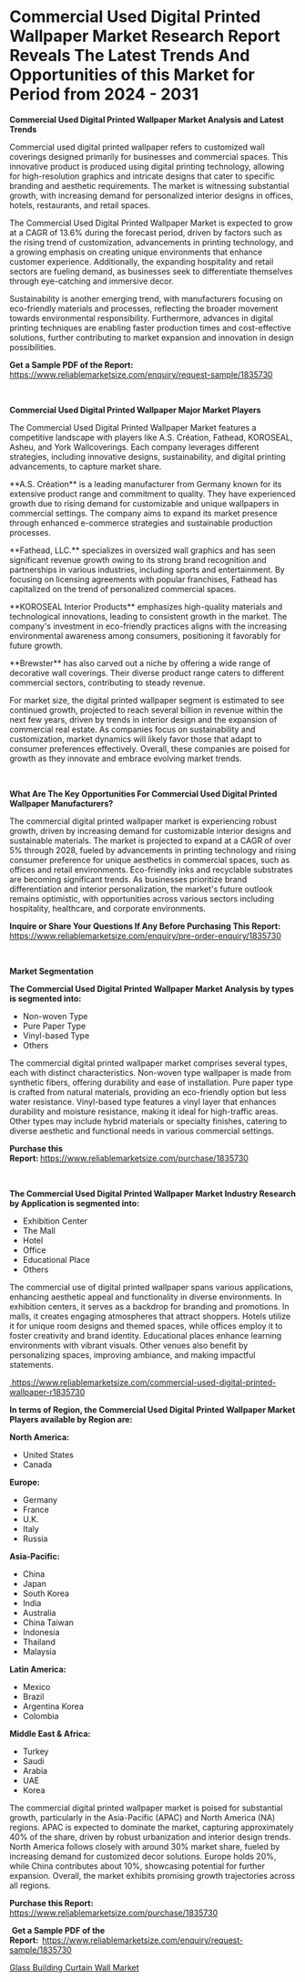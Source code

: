 <p><h1>Commercial Used Digital Printed Wallpaper Market Research Report Reveals The Latest Trends And Opportunities of this Market for Period from 2024 - 2031</h1></p><p><strong>Commercial Used Digital Printed Wallpaper Market Analysis and Latest Trends</strong></p>
<p><p>Commercial used digital printed wallpaper refers to customized wall coverings designed primarily for businesses and commercial spaces. This innovative product is produced using digital printing technology, allowing for high-resolution graphics and intricate designs that cater to specific branding and aesthetic requirements. The market is witnessing substantial growth, with increasing demand for personalized interior designs in offices, hotels, restaurants, and retail spaces.</p><p>The Commercial Used Digital Printed Wallpaper Market is expected to grow at a CAGR of 13.6% during the forecast period, driven by factors such as the rising trend of customization, advancements in printing technology, and a growing emphasis on creating unique environments that enhance customer experience. Additionally, the expanding hospitality and retail sectors are fueling demand, as businesses seek to differentiate themselves through eye-catching and immersive decor. </p><p>Sustainability is another emerging trend, with manufacturers focusing on eco-friendly materials and processes, reflecting the broader movement towards environmental responsibility. Furthermore, advances in digital printing techniques are enabling faster production times and cost-effective solutions, further contributing to market expansion and innovation in design possibilities.</p></p>
<p><strong>Get a Sample PDF of the Report:&nbsp;</strong> <a href="https://www.reliablemarketsize.com/enquiry/request-sample/1835730?utm_campaign=1879&utm_medium=2&utm_source=Github&utm_content=ia&utm_term=31122024&utm_id=commercial-used-digital-printed-wallpaper">https://www.reliablemarketsize.com/enquiry/request-sample/1835730</a></p>
<p>&nbsp;</p>
<p><strong>Commercial Used Digital Printed Wallpaper Major Market Players</strong></p>
<p><p>The Commercial Used Digital Printed Wallpaper Market features a competitive landscape with players like A.S. Création, Fathead, KOROSEAL, Asheu, and York Wallcoverings. Each company leverages different strategies, including innovative designs, sustainability, and digital printing advancements, to capture market share.</p><p>**A.S. Création** is a leading manufacturer from Germany known for its extensive product range and commitment to quality. They have experienced growth due to rising demand for customizable and unique wallpapers in commercial settings. The company aims to expand its market presence through enhanced e-commerce strategies and sustainable production processes.</p><p>**Fathead, LLC.** specializes in oversized wall graphics and has seen significant revenue growth owing to its strong brand recognition and partnerships in various industries, including sports and entertainment. By focusing on licensing agreements with popular franchises, Fathead has capitalized on the trend of personalized commercial spaces.</p><p>**KOROSEAL Interior Products** emphasizes high-quality materials and technological innovations, leading to consistent growth in the market. The company's investment in eco-friendly practices aligns with the increasing environmental awareness among consumers, positioning it favorably for future growth.</p><p>**Brewster** has also carved out a niche by offering a wide range of decorative wall coverings. Their diverse product range caters to different commercial sectors, contributing to steady revenue.</p><p>For market size, the digital printed wallpaper segment is estimated to see continued growth, projected to reach several billion in revenue within the next few years, driven by trends in interior design and the expansion of commercial real estate. As companies focus on sustainability and customization, market dynamics will likely favor those that adapt to consumer preferences effectively. Overall, these companies are poised for growth as they innovate and embrace evolving market trends.</p></p>
<p>&nbsp;</p>
<p><strong>What Are The Key Opportunities For Commercial Used Digital Printed Wallpaper Manufacturers?</strong></p>
<p><p>The commercial digital printed wallpaper market is experiencing robust growth, driven by increasing demand for customizable interior designs and sustainable materials. The market is projected to expand at a CAGR of over 5% through 2028, fueled by advancements in printing technology and rising consumer preference for unique aesthetics in commercial spaces, such as offices and retail environments. Eco-friendly inks and recyclable substrates are becoming significant trends. As businesses prioritize brand differentiation and interior personalization, the market's future outlook remains optimistic, with opportunities across various sectors including hospitality, healthcare, and corporate environments.</p></p>
<p><strong>Inquire or Share Your Questions If Any Before Purchasing This Report:</strong> <a href="https://www.reliablemarketsize.com/enquiry/pre-order-enquiry/1835730?utm_campaign=1879&utm_medium=2&utm_source=Github&utm_content=ia&utm_term=31122024&utm_id=commercial-used-digital-printed-wallpaper">https://www.reliablemarketsize.com/enquiry/pre-order-enquiry/1835730</a></p>
<p>&nbsp;</p>
<p><strong>Market Segmentation</strong></p>
<p><strong>The Commercial Used Digital Printed Wallpaper Market Analysis by types is segmented into:</strong></p>
<p><ul><li>Non-woven Type</li><li>Pure Paper Type</li><li>Vinyl-based Type</li><li>Others</li></ul></p>
<p><p>The commercial digital printed wallpaper market comprises several types, each with distinct characteristics. Non-woven type wallpaper is made from synthetic fibers, offering durability and ease of installation. Pure paper type is crafted from natural materials, providing an eco-friendly option but less water resistance. Vinyl-based type features a vinyl layer that enhances durability and moisture resistance, making it ideal for high-traffic areas. Other types may include hybrid materials or specialty finishes, catering to diverse aesthetic and functional needs in various commercial settings.</p></p>
<p><strong>Purchase this Report:&nbsp;</strong><a href="https://www.reliablemarketsize.com/purchase/1835730?utm_campaign=1879&utm_medium=2&utm_source=Github&utm_content=ia&utm_term=31122024&utm_id=commercial-used-digital-printed-wallpaper">https://www.reliablemarketsize.com/purchase/1835730</a></p>
<p>&nbsp;</p>
<p><strong>The Commercial Used Digital Printed Wallpaper Market Industry Research by Application is segmented into:</strong></p>
<p><ul><li>Exhibition Center</li><li>The Mall</li><li>Hotel</li><li>Office</li><li>Educational Place</li><li>Others</li></ul></p>
<p><p>The commercial use of digital printed wallpaper spans various applications, enhancing aesthetic appeal and functionality in diverse environments. In exhibition centers, it serves as a backdrop for branding and promotions. In malls, it creates engaging atmospheres that attract shoppers. Hotels utilize it for unique room designs and themed spaces, while offices employ it to foster creativity and brand identity. Educational places enhance learning environments with vibrant visuals. Other venues also benefit by personalizing spaces, improving ambiance, and making impactful statements.</p></p>
<p><a href="https://www.reliablemarketsize.com/commercial-used-digital-printed-wallpaper-r1835730?utm_campaign=1879&utm_medium=2&utm_source=Github&utm_content=ia&utm_term=31122024&utm_id=commercial-used-digital-printed-wallpaper">&nbsp;https://www.reliablemarketsize.com/commercial-used-digital-printed-wallpaper-r1835730</a></p>
<p><strong>In terms of Region, the Commercial Used Digital Printed Wallpaper Market Players available by Region are:</strong></p>
<p>
    <p> <strong> North America: </strong>
        <ul>
            <li>United States</li>
            <li>Canada</li>
        </ul>
        </p> 
    <p> <strong> Europe: </strong>
        <ul>
            <li>Germany</li>
            <li>France</li>
            <li>U.K.</li>
            <li>Italy</li>
            <li>Russia</li>
        </ul>
        </p> 
    <p> <strong> Asia-Pacific: </strong>
        <ul>
            <li>China</li>
            <li>Japan</li>
            <li>South Korea</li>
            <li>India</li>
            <li>Australia</li>
            <li>China Taiwan</li>
            <li>Indonesia</li>
            <li>Thailand</li>
            <li>Malaysia</li>
        </ul>
        </p> 
    <p> <strong> Latin America: </strong>
        <ul>
            <li>Mexico</li>
            <li>Brazil</li>
            <li>Argentina Korea</li>
            <li>Colombia</li>
        </ul>
        </p> 
    <p> <strong> Middle East & Africa: </strong>
        <ul>
            <li>Turkey</li>
            <li>Saudi</li>
            <li>Arabia</li>
            <li>UAE</li>
            <li>Korea</li>
        </ul>
    </p>
    </p>
<p><p>The commercial digital printed wallpaper market is poised for substantial growth, particularly in the Asia-Pacific (APAC) and North America (NA) regions. APAC is expected to dominate the market, capturing approximately 40% of the share, driven by robust urbanization and interior design trends. North America follows closely with around 30% market share, fueled by increasing demand for customized decor solutions. Europe holds 20%, while China contributes about 10%, showcasing potential for further expansion. Overall, the market exhibits promising growth trajectories across all regions.</p></p>
<p><strong>Purchase this Report: </strong><a href="https://www.reliablemarketsize.com/purchase/1835730?utm_campaign=1879&utm_medium=2&utm_source=Github&utm_content=ia&utm_term=31122024&utm_id=commercial-used-digital-printed-wallpaper">https://www.reliablemarketsize.com/purchase/1835730</a></p>
<p>&nbsp;<strong>Get a Sample PDF of the Report:&nbsp;&nbsp;</strong><a href="https://www.reliablemarketsize.com/enquiry/request-sample/1835730?utm_campaign=1879&utm_medium=2&utm_source=Github&utm_content=ia&utm_term=31122024&utm_id=commercial-used-digital-printed-wallpaper">https://www.reliablemarketsize.com/enquiry/request-sample/1835730</a></p>
<p><strong></strong></p>
<p><p><a href="https://github.com/FassouRP/Market-Research-Report-List-6/blob/main/glass-building-curtain-wall-market.md?utm_campaign=1879&utm_medium=2&utm_source=Github&utm_content=ia&utm_term=31122024&utm_id=commercial-used-digital-printed-wallpaper">Glass Building Curtain Wall Market</a></p></p>